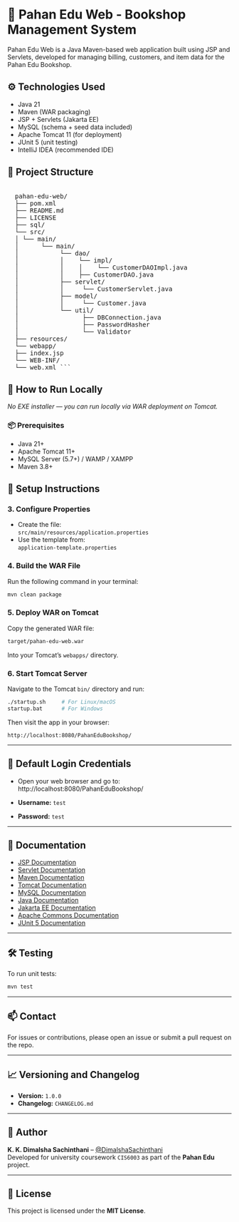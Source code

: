 # 📘 Pahan Edu Web - Bookshop Management System
Pahan Edu Web is a Java Maven-based web application built using JSP and Servlets, developed for managing billing, customers, and item data for the Pahan Edu Bookshop.

## ⚙️ Technologies Used
- Java 21  
- Maven (WAR packaging)  
- JSP + Servlets (Jakarta EE)  
- MySQL (schema + seed data included)  
- Apache Tomcat 11 (for deployment)  
- JUnit 5 (unit testing)  
- IntelliJ IDEA (recommended IDE)  

## 📂 Project Structure

<pre>  
  pahan-edu-web/ 
  ├── pom.xml 
  ├── README.md 
  ├── LICENSE
  ├── sql/
  └── src/
  │ └── main/ 
  │      └── main/  
  │           └── dao/
  │           │    └── impl/
  │           │    │    └── CustomerDAOImpl.java
  │           │    ├── CustomerDAO.java
  │           ├── servlet/ 
  │           │     └── CustomerServlet.java 
  │           ├── model/ 
  │           │     └── Customer.java 
  │           └── util/
  │                 ├── DBConnection.java
  │                 ├── PasswordHasher
  │                 └── Validator
  ├── resources/ 
  └── webapp/ 
  ├── index.jsp 
  └── WEB-INF/ 
  └── web.xml ``` </pre>

  ## 🚀 How to Run Locally
_No EXE installer — you can run locally via WAR deployment on Tomcat._

### 📦 Prerequisites
- Java 21+  
- Apache Tomcat 11+  
- MySQL Server (5.7+) / WAMP / XAMPP  
- Maven 3.8+

## 🔧 Setup Instructions

### 3. Configure Properties
- Create the file:  
  `src/main/resources/application.properties`
- Use the template from:  
  `application-template.properties`

### 4. Build the WAR File
Run the following command in your terminal:

```bash
mvn clean package
```

### 5. Deploy WAR on Tomcat
Copy the generated WAR file:

```bash
target/pahan-edu-web.war
```

Into your Tomcat’s `webapps/` directory.

### 6. Start Tomcat Server
Navigate to the Tomcat `bin/` directory and run:

```bash
./startup.sh     # For Linux/macOS
startup.bat      # For Windows
```

Then visit the app in your browser:

```
http://localhost:8080/PahanEduBookshop/
```

---

## 🔐 Default Login Credentials

- Open your web browser and go to:
http://localhost:8080/PahanEduBookshop/

- **Username:** `test`  
- **Password:** `test`

---

## 📖 Documentation

- [JSP Documentation](https://docs.oracle.com/javaee/7/tutorial/servlets.htm)  
- [Servlet Documentation](https://jakarta.ee/specifications/servlet/)  
- [Maven Documentation](https://maven.apache.org/guides/index.html)  
- [Tomcat Documentation](https://tomcat.apache.org/tomcat-11.0-doc/)  
- [MySQL Documentation](https://dev.mysql.com/doc/)  
- [Java Documentation](https://docs.oracle.com/en/java/)  
- [Jakarta EE Documentation](https://jakarta.ee/specifications/)  
- [Apache Commons Documentation](https://commons.apache.org/)  
- [JUnit 5 Documentation](https://junit.org/junit5/)
---

## 🛠️ Testing

To run unit tests:

```bash
mvn test
```

---

## 📫 Contact

For issues or contributions, please open an issue or submit a pull request on the repo.

---

## 📈 Versioning and Changelog

- **Version:** `1.0.0`  
- **Changelog:** `CHANGELOG.md`

---

## 📣 Author

**K. K. Dimalsha Sachinthani** – [@DimalshaSachinthani](https://github.com/DimalshaSachinthani)  
Developed for university coursework `CIS6003` as part of the **Pahan Edu** project.

---

## 📝 License

This project is licensed under the **MIT License**.
